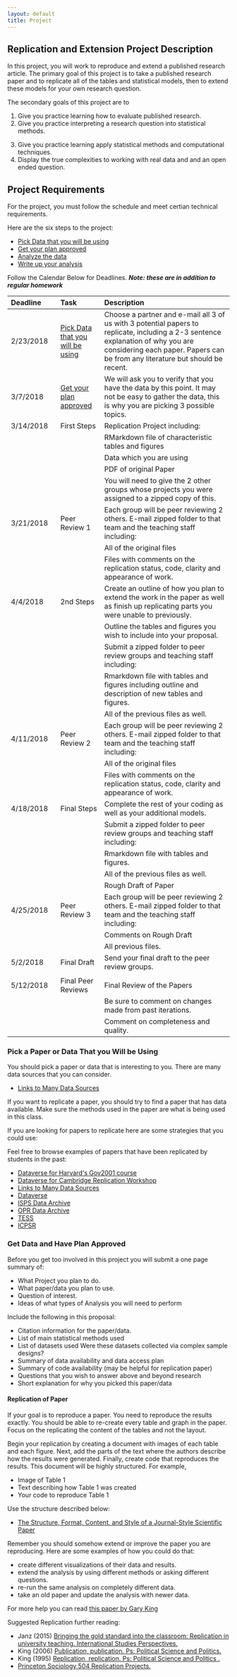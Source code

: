 ```yaml
---
layout: default
title: Project
---
```



## Replication and Extension Project Description

In this project, you will work to reproduce and extend a published research article. The primary goal of this project is to take a published research paper and to replicate all of the tables and statistical models, then to extend these models for your own research question. 


The secondary goals of this project are to 

1. Give you practice learning how to evaluate published research. 
2. Give you practice interpreting a research question into statistical methods.
3) Give you practice learning apply statistical methods and computational techniques.
4) Display the true complexities to working with real data and and an open ended question. 



## Project Requirements

For the project, you must follow the schedule and meet certian technical requirements.

Here are the six steps to the project:

- [Pick Data that you will be using](#pick-a-paper-or-data-that-you-will-be-using)
- [Get your plan approved](#get-your-plan-approved)
- [Analyze the data](#analyze-the-data)
- [Write up your analysis](#write-up-your-analysis)


 


Follow the Calendar Below for Deadlines. ***Note: these are in addition to regular homework***

    
<center>
     

<table style="width:100%;">
 <colgroup>
    <col width="15%" />
    <col width="15%" />
    <col width="50%" />
    </colgroup>
<thead>
<tr class="header">
<th align="left">Deadline</th>
<th align="left">Task</th>
<th align="left">Description</th>
</tr>
</thead>
<tbody>
<tr class="odd">
<td align="left">2/23/2018</td>
<td align="left"><a href="#pick-a-paper-or-data-that-you-will-be-using">Pick Data that you will be using</a></td>
<td align="left">Choose a partner and e-mail all 3 of us with 3 potential papers to replicate, including a 2-3 sentence explanation of why you are considering each paper. Papers can be from any literature but should be recent.</td>
</tr>
<tr class="even">
<td align="left">3/7/2018</td>
<td align="left"><a href="#get-data-and-have-plan-approved">Get your plan approved</a></td>
<td align="left">We will ask you to verify that you have the data by this point. It may not be easy to gather the data, this is why you are picking 3 possible topics.</td>
</tr>
<tr class="odd">
<td align="left">3/14/2018</td>
<td align="left">First Steps</td>
<td align="left">Replication Project including:</td>
</tr>
<tr class="even">
<td align="left"></td>
<td align="left"></td>
<td align="left">RMarkdown file of characteristic tables and figures</td>
</tr>
<tr class="odd">
<td align="left"></td>
<td align="left"></td>
<td align="left">Data which you are using</td>
</tr>
<tr class="even">
<td align="left"></td>
<td align="left"></td>
<td align="left">PDF of original Paper</td>
</tr>
<tr class="odd">
<td align="left"></td>
<td align="left"></td>
<td align="left">You will need to give the 2 other groups whose projects you were assigned to a zipped copy of this.</td>
</tr>
<tr class="even">
<td align="left">3/21/2018</td>
<td align="left">Peer Review 1</td>
<td align="left">Each group will be peer reviewing 2 others. E-mail zipped folder to that team and the teaching staff including:</td>
</tr>
<tr class="odd">
<td align="left"></td>
<td align="left"></td>
<td align="left">All of the original files</td>
</tr>
<tr class="even">
<td align="left"></td>
<td align="left"></td>
<td align="left">Files with comments on the replication status, code, clarity and appearance of work.</td>
</tr>
<tr class="odd">
<td align="left">4/4/2018</td>
<td align="left">2nd Steps</td>
<td align="left">Create an outline of how you plan to extend the work in the paper as well as finish up replicating parts you were unable to previously.</td>
</tr>
<tr class="even">
<td align="left"></td>
<td align="left"></td>
<td align="left">Outline the tables and figures you wish to include into your proposal.</td>
</tr>
<tr class="odd">
<td align="left"></td>
<td align="left"></td>
<td align="left">Submit a zipped folder to peer review groups and teaching staff including:</td>
</tr>
<tr class="even">
<td align="left"></td>
<td align="left"></td>
<td align="left">Rmarkdown file with tables and figures including outline and description of new tables and figures.</td>
</tr>
<tr class="odd">
<td align="left"></td>
<td align="left"></td>
<td align="left">All of the previous files as well.</td>
</tr>
<tr class="even">
<td align="left">4/11/2018</td>
<td align="left">Peer Review 2</td>
<td align="left">Each group will be peer reviewing 2 others. E-mail zipped folder to that team and the teaching staff including:</td>
</tr>
<tr class="odd">
<td align="left"></td>
<td align="left"></td>
<td align="left">All of the original files</td>
</tr>
<tr class="even">
<td align="left"></td>
<td align="left"></td>
<td align="left">Files with comments on the replication status, code, clarity and appearance of work.</td>
</tr>
<tr class="odd">
<td align="left">4/18/2018</td>
<td align="left">Final Steps</td>
<td align="left">Complete the rest of your coding as well as your additional models.</td>
</tr>
<tr class="even">
<td align="left"></td>
<td align="left"></td>
<td align="left">Submit a zipped folder to peer review groups and teaching staff including:</td>
</tr>
<tr class="odd">
<td align="left"></td>
<td align="left"></td>
<td align="left">Rmarkdown file with tables and figures.</td>
</tr>
<tr class="even">
<td align="left"></td>
<td align="left"></td>
<td align="left">All of the previous files as well.</td>
</tr>
<tr class="odd">
<td align="left"></td>
<td align="left"></td>
<td align="left">Rough Draft of Paper</td>
</tr>
<tr class="even">
<td align="left">4/25/2018</td>
<td align="left">Peer Review 3</td>
<td align="left">Each group will be peer reviewing 2 others. E-mail zipped folder to that team and the teaching staff including:</td>
</tr>
<tr class="odd">
<td align="left"></td>
<td align="left"></td>
<td align="left">Comments on Rough Draft</td>
</tr>
<tr class="even">
<td align="left"></td>
<td align="left"></td>
<td align="left">All previous files.</td>
</tr>
<tr class="odd">
<td align="left">5/2/2018</td>
<td align="left">Final Draft</td>
<td align="left">Send your final draft to the peer review groups.</td>
</tr>
<tr class="even">
<td align="left"></td>
<td align="left"></td>
<td align="left"></td>
</tr>
<tr class="odd">
<td align="left">5/12/2018</td>
<td align="left">Final Peer Reviews</td>
<td align="left">Final Review of the Papers</td>
</tr>
<tr class="even">
<td align="left"></td>
<td align="left"></td>
<td align="left">Be sure to comment on changes made from past iterations.</td>
</tr>
<tr class="odd">
<td align="left"></td>
<td align="left"></td>
<td align="left">Comment on completeness and quality.</td>
</tr>
</tbody>
</table>


</center>


### Pick a Paper or Data That you Will be Using

You should pick a paper or data that is interesting to you. There are many data sources that you can consider. 

- [Links to Many Data Sources](http://www.asdfree.com/)


If you want to replicate a paper, you should try to find a paper that has data available. Make sure the methods used in the paper are what is being used in this class. 

If you are looking for papers to replicate here are some strategies that you could use:

Feel free to browse examples of papers that have been replicated by students in the past: 


- [Dataverse for Harvard's Gov2001 course](http://projects.iq.harvard.edu/gov2001/data) 
- [Dataverse for Cambridge Replication Workshop](https://thedata.harvard.edu/dvn/dv/CambridgeReplication)
- [Links to Many Data Sources](http://www.asdfree.com/)
- [Dataverse](http://dataverse.org/)
- [ISPS Data Archive](http://isps.yale.edu/research/data)
- [OPR Data Archive](http://opr.princeton.edu/archive/)
- [TESS](http://www.tessexperiments.org/previousstudies.html)
- [ICPSR](http://www.icpsr.umich.edu/icpsrweb/ICPSR/)


### Get Data and Have Plan Approved


Before you get too involved in this project you will submit a one page summary of:

- What Project you plan to do. 
- What paper/data you plan to use.
- Question of interest.
- Ideas of what types of Analysis you will need to perform

Include the following in this proposal:



- Citation information for the paper/data.
- List of main statistical methods used
- List of datasets used Were these datasets collected via complex sample designs? 
- Summary of data availability and data access plan
- Summary of code availability (may be helpful for replication paper)
- Questions that you wish to answer above and beyond research
- Short explanation for why you picked this paper/data





#### Replication of Paper

If your goal is to reproduce a paper. You need to reproduce the results exactly. 
You should be able to re-create every table and graph in the paper. Focus on the replicating the content of the tables and not the layout.  

Begin your replication by creating a document with images of each table and each figure. Next, add the parts of the text where the authors describe how the results were generated. Finally, create code that reproduces the results. This document will be highly structured. For example,

- Image of Table 1
- Text describing how Table 1 was created
- Your code to reproduce Table 1


Use the structure described below:

- [The Structure, Format, Content, and Style of a Journal-Style Scientific Paper](http://abacus.bates.edu/~ganderso/biology/resources/writing/HTW_Guide_Sections_3-7-2011.pdf)


Remember you should somehow extend or improve the paper you are reproducing. Here are some examples of how you could do that:

- create different visualizations of their data and results.
- extend the analysis by using different methods or asking different questions.
- re-run the same analysis on completely different data.
- take an old paper and update the analysis with newer data.


For more help you can read [this paper by Gary King](http://gking.harvard.edu/files/gking/files/paperspub.pdf)


Suggested Replication further reading:

- Janz (2015) [Bringing the gold standard into the classroom: Replication in university teaching. International Studies Perspectives.](http://dx.doi.org/10.1111/insp.12104)
- King (2006) [Publication, publication. Ps: Political Science and Politics.](http://gking.harvard.edu/files/gking/files/paperspub.pdf)
- King (1995) [Replication, replication. Ps: Political Science and Politics .](http://gking.harvard.edu/files/gking/files/replication.pdf)
- [Princeton Sociology 504 Replication Projects.](https://github.com/soc504-s2015-princeton/links_to_projects)